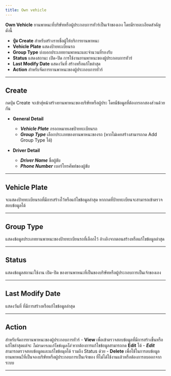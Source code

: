 ```yaml
---
title: Own vehicle
---
```


**Own Vehicle** ยานพาหนะที่บริษัทหรือผู้ประกอบการทัวร์เป็นเจ้าของเอง โดยมีรายละเอียดสำคัญดังนี้
- **ปุ่ม Create** สำหรับสร้างรายชื่อผู้ให้บริการยานพาหนะ
- **Vehicle Plate** แสดงป้ายทะเบียนรถ
- **Group Type** บ่งบอกประเภทยานพาหนะและจำนวนที่รองรับ
- **Status** แสดงสถานะ เปิด-ปิด การใช้งานยานพาหนะของผู้ประกอบการทัวร์
- **Last Modify Date** แสดงวันที่ สร้างหรือแก้ไขล่าสุด
- **Action** สำหรับจัดการยานพาหนะของผู้ประกอบการทัวร์

---

## **Create**
กดปุ่ม Create จะเข้าสุ่หน้าสร้างยานพาหนะของบริษัทหรือผู้ประ โดยมีข้อมูลที่ต้องกรอกสองส่วนด้วยกัน
- **General Detail**
    - _**Vehicle Plate**_ กรอกหมายเลขป้ายทะเบียนรถ
    - _**Group Type**_ เลือกประเภทของยานพาหนะของรถ (หากไม่เคยสร้างสามารถกด Add Group Type ได้)

- **Driver Detail**
    - _**Driver Name**_ ชื่อผู้ขับ
    - _**Phone Number**_ เบอร์โทรศัพท์ของผู้ขับ

---

## **Vehicle Plate**
จะแสดงป้ายทะเบียนรถที่มีการสร้างไว้หรือแก้ไขข้อมูลล่าสุด หากกดที่ป้ายทะเบียนจะสามารถเข้าตรวจสอบข้อมูลได้

---

## **Group Type**
แสดงข้อมูลประเภทยานพาหนะของป้ายทะเบียนรถที่เลือกไว้ อ้างอิงจากตอนสร้างหรือแก้ไขข้อมูลล่าสุด

---

## **Status**
แสดงข้อมูลสถานะใช้งาน เปิด-ปิด ของยานพาหนะที่เป็นของบริษัทหรือผู้ประกอบการเป็นเจ้าของเอง 

---

## **Last Modify Date**
แสดงวันที่ ที่มีการสร้างหรือแก้ไขข้อมูลล่าสุด

---

## **Action**
สำหรับจัดการยานพาหนะของผู้ประกอบการทัวร์
    - **View** เพื่อเข้าตรวจสอบข้อมูลที่มีการสร้างขึ้นหรือแก้ไขล่าสุดแต่จะ _ไม่สามารถแก้ไขข้อมูลได้_  หากต้องการแก้ไขข้อมูลสามารถกด **Edit** ได้
        - _**Edit**_ สามารถตรวจสอบข้อมูลและแก้ไขข้อมุลได้ รวมถึง Status ด้วย
    - **Delete** เพื่อใช้ในการลบข้อมูลยานพาหนะืที่เป็นจองบริษัทหรือผู้ประกอบการเป็นเจ้าของ ที่ไม่ได้ใช้งานแล้วหรือต้องการลบออกจากระบบ

---